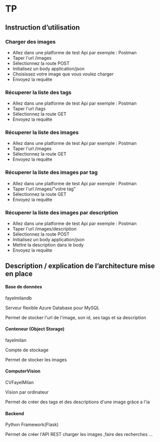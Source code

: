 # TP 

## Instruction d’utilisation

### Charger des images 

- Allez dans une platforme de test Api par exemple : Postman
- Taper l'url /images
- Sélectionnez la route POST 
- Initialisez un body application/json 
- Choisissez votre image que vous voulez charger
- Envoyez la requête 

### Récuperer la liste des tags 

- Allez dans une platforme de test Api par exemple : Postman
- Taper l'url /tags
- Sélectionnez la route GET 
- Envoyez la requête 

### Récuperer la liste des images 

- Allez dans une platforme de test Api par exemple : Postman
- Taper l'url /images
- Sélectionnez la route GET 
- Envoyez la requête 

### Récuperer la liste des images par tag

- Allez dans une platforme de test Api par exemple : Postman
- Taper l'url /images/"votre tag"
- Sélectionnez la route GET 
- Envoyez la requête 

### Récuperer la liste des images par description 

- Allez dans une platforme de test Api par exemple : Postman
- Taper l'url /images/description 
- Sélectionnez la route POST 
- Initialisez un body application/json 
- Mettre la description dans le body
- Envoyez la requête 

## Description / explication de l’architecture mise en place

#### Base de données 
fayelmilandb<p>
Serveur flexible Azure Database pour MySQL<p>
Permet de stocker l'url de l'image, son id, ses tags et sa description

#### Conteneur (Object Storage)
fayelmilan<p>
Compte de stockage<p>
Permet de stocker les images

#### ComputerVision
CVFayelMilan<p>
Vision par ordinateur<p>
Permet de créer des tags et des descriptions d'une image grâce a l'ia 

#### Backend
Python Framework(Flask)<p>
Permet de créer l'API REST charger les images ,faire des recherches ...